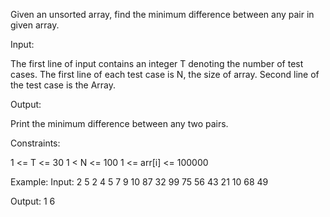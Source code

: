 Given an unsorted array, find the minimum difference between any pair in given array.

Input:

The first line of input contains an integer T denoting the number of test cases. The first line of
each test case is N, the size of array. Second line of the test case is the Array.

Output:

Print the minimum difference between any two pairs.

Constraints:

1 <= T <= 30 1 < N <= 100 1 <= arr[i] <= 100000

Example:
Input:
2 5 2 4 5 7 9 10 87 32 99 75 56 43 21 10 68 49

Output:
1 6
